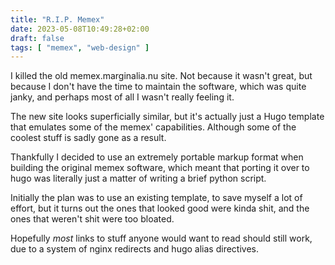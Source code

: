```yaml
---
title: "R.I.P. Memex"
date: 2023-05-08T10:49:28+02:00
draft: false
tags: [ "memex", "web-design" ]
---
```


I killed the old memex.marginalia.nu site. Not because it wasn't great,
but because I don't have the time to maintain the software, which was quite janky, 
and perhaps most of all I wasn't really feeling it. 

The new site looks superficially similar, but it's actually just a Hugo
template that emulates some of the memex' capabilities. Although some of
the coolest stuff is sadly gone as a result.

Thankfully I decided to use an extremely portable markup format when building
the original memex software, which meant that porting it over to hugo was literally
just a matter of writing a brief python script.

Initially the plan was to use an existing template, to save myself a lot of effort,
but it turns out the ones that looked good were kinda shit, and the ones that weren't
shit were too bloated. 

Hopefully *most* links to stuff anyone would want to read should still work, due to a
system of nginx redirects and hugo alias directives.